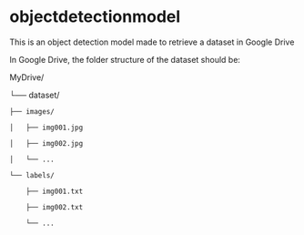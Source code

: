 # objectdetectionmodel

This is an object detection model made to retrieve a dataset in Google Drive

In Google Drive, the folder structure of the dataset should be:

MyDrive/

└── dataset/

    ├── images/
    
    │   ├── img001.jpg
    
    │   ├── img002.jpg
    
    │   └── ...
    
    └── labels/
    
        ├── img001.txt
        
        ├── img002.txt
        
        └── ...
